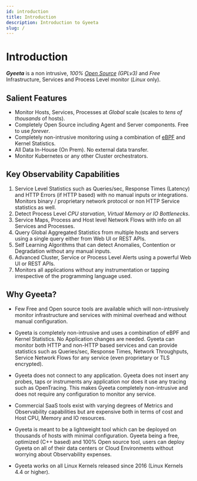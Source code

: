 ```yaml
---
id: introduction
title: Introduction
description: Introduction to Gyeeta
slug: /
---
```


# Introduction

***Gyeeta*** is a non intrusive, *100% [Open Source](https://github.com/gyeeta/gyeeta) (GPLv3)* and *Free* Infrastructure, Services and Process Level monitor (*Linux* only).  

## Salient Features

- Monitor Hosts, Services, Processes at *Global* scale (scales to *tens of thousands* of hosts).
- Completely Open Source including Agent and Server components. Free to use *forever*.
- Completely non-intrusive monitoring using a combination of [eBPF](https://ebpf.io/) and Kernel Statistics.
- All Data In-House (On Prem). No external data transfer. 
- Monitor Kubernetes or any other Cluster orchestrators.

## Key Observability Capabilities

1. Service Level Statistics such as Queries/sec, Response Times (Latency) and HTTP Errors (if HTTP based) with no manual inputs or integrations.
   Monitors binary / proprietary network protocol or non HTTP Service statistics as well.
2. Detect Process Level *CPU starvation, Virtual Memory or IO Bottlenecks*. 
3. Service Maps, Process and Host level Network Flows with info on all Services and Processes.
4. Query Global Aggregated Statistics from multiple hosts and servers using a single query either from Web UI or REST APIs.
5. Self Learning Algorithms that can detect Anomalies, Contention or Degradation without any manual inputs. 
6. Advanced Cluster, Service or Process Level Alerts using a powerful Web UI or REST APIs.
7. Monitors all applications without any instrumentation or tapping irrespective of the programming language used.

## Why Gyeeta?

- Few Free and Open source tools are available which will non-intrusively monitor infrastructure and services with minimal overhead and 
  without manual configuration. 

- Gyeeta is completely non-intrusive and uses a combination of eBPF and Kernel Statistics. No Application changes are needed. Gyeeta can monitor 
  both HTTP and non-HTTP based services and can provide statistics such as Queries/sec, Response Times, Network Throughputs, Service Network 
  Flows for any service (even proprietary or TLS encrypted).

- Gyeeta does not connect to any application. Gyeeta does not insert any probes, taps or instruments any 
  application nor does it use any tracing such as OpenTracing. This makes Gyeeta completely non-intrusive and does not require any 
  configuration to monitor any service.

- Commercial SaaS tools exist with varying degrees of Metrics and Observability capabilities but are expensive both in terms of cost 
  and Host CPU, Memory and IO resources.

- Gyeeta is meant to be a lightweight tool which can be deployed on thousands of hosts with minimal configuration. Gyeeta being a free, 
  optimized (C++ based) and 100% Open source tool, users can deploy Gyeeta on all of their data centers or Cloud Environments without 
  worrying about Observability expenses.

- Gyeeta works on all Linux Kernels released since 2016 (Linux Kernels 4.4 or higher).


